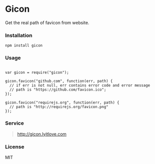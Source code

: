 # Gicon
Get the real path of favicon from website.

### Installation

    npm install gicon

### Usage

```javascrpit

var gicon = require("gicon");

gicon.favicon("github.com", function(err, path) {
  // if err is not null, err contains error code and error message
  // path is "https://github.com/favicon.ico";
});

gicon.favicon("requirejs.org", function(err, path) {
  // path is "http://requirejs.org/favicon.png"
});

```

### Service

> http://gicon.lyitlove.com

### License

MIT